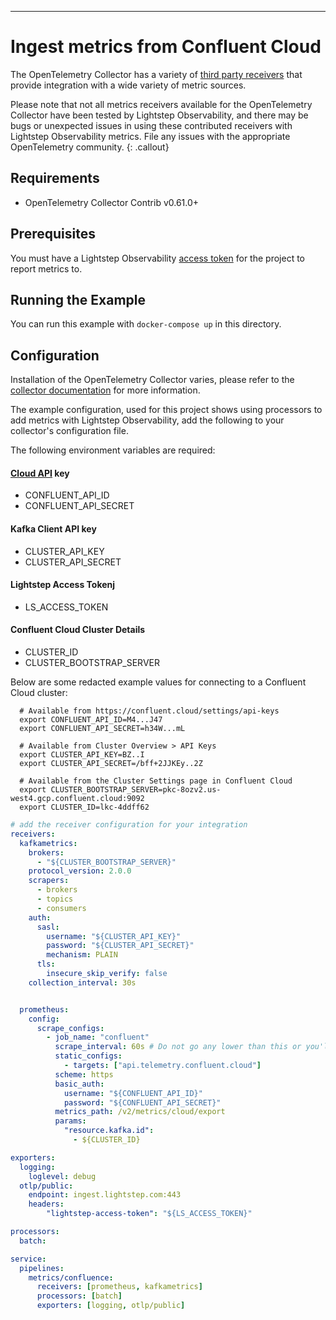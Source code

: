 ---
# Ingest metrics from Confluent Cloud

The OpenTelemetry Collector has a variety of [third party receivers](https://github.com/open-telemetry/opentelemetry-collector-contrib/tree/master/receiver) that provide integration with a wide variety of metric sources.

Please note that not all metrics receivers available for the OpenTelemetry Collector have been tested by Lightstep Observability, and there may be bugs or unexpected issues in using these contributed receivers with Lightstep Observability metrics. File any issues with the appropriate OpenTelemetry community.
{: .callout}

## Requirements

* OpenTelemetry Collector Contrib v0.61.0+

## Prerequisites

You must have a Lightstep Observability [access token](/docs/create-and-manage-access-tokens) for the project to report metrics to.

## Running the Example

You can run this example with `docker-compose up` in this directory. 

## Configuration

Installation of the OpenTelemetry Collector varies, please refer to the [collector documentation](https://opentelemetry.io/docs/collector/) for more information.

The example configuration, used for this project shows using processors to add metrics with Lightstep Observability, add the following to your collector's configuration file.

The following environment variables are required:

#### [Cloud API](https://confluent.cloud/settings/api-keys) key
* CONFLUENT_API_ID
* CONFLUENT_API_SECRET

#### Kafka Client API key
* CLUSTER_API_KEY
* CLUSTER_API_SECRET

#### Lightstep Access Tokenj
* LS_ACCESS_TOKEN

#### Confluent Cloud Cluster Details
* CLUSTER_ID
* CLUSTER_BOOTSTRAP_SERVER

Below are some redacted example values for connecting to a Confluent Cloud cluster:

```
  # Available from https://confluent.cloud/settings/api-keys
  export CONFLUENT_API_ID=M4...J47
  export CONFLUENT_API_SECRET=h34W...mL

  # Available from Cluster Overview > API Keys
  export CLUSTER_API_KEY=BZ..I
  export CLUSTER_API_SECRET=/bff+2JJKEy..2Z

  # Available from the Cluster Settings page in Confluent Cloud
  export CLUSTER_BOOTSTRAP_SERVER=pkc-8ozv2.us-west4.gcp.confluent.cloud:9092
  export CLUSTER_ID=lkc-4ddff62
```

``` yaml
# add the receiver configuration for your integration
receivers:
  kafkametrics:
    brokers:
      - "${CLUSTER_BOOTSTRAP_SERVER}"
    protocol_version: 2.0.0
    scrapers:
      - brokers
      - topics
      - consumers
    auth:
      sasl:
        username: "${CLUSTER_API_KEY}"
        password: "${CLUSTER_API_SECRET}"
        mechanism: PLAIN
      tls:
        insecure_skip_verify: false
    collection_interval: 30s


  prometheus:
    config:
      scrape_configs:
        - job_name: "confluent"
          scrape_interval: 60s # Do not go any lower than this or you'll hit rate limits
          static_configs:
            - targets: ["api.telemetry.confluent.cloud"]
          scheme: https
          basic_auth:
            username: "${CONFLUENT_API_ID}"
            password: "${CONFLUENT_API_SECRET}"
          metrics_path: /v2/metrics/cloud/export
          params:
            "resource.kafka.id":
              - ${CLUSTER_ID}

exporters:
  logging:
    loglevel: debug
  otlp/public:
    endpoint: ingest.lightstep.com:443
    headers:
        "lightstep-access-token": "${LS_ACCESS_TOKEN}"

processors:
  batch:

service:
  pipelines:
    metrics/confluence:
      receivers: [prometheus, kafkametrics]
      processors: [batch]
      exporters: [logging, otlp/public]
```
